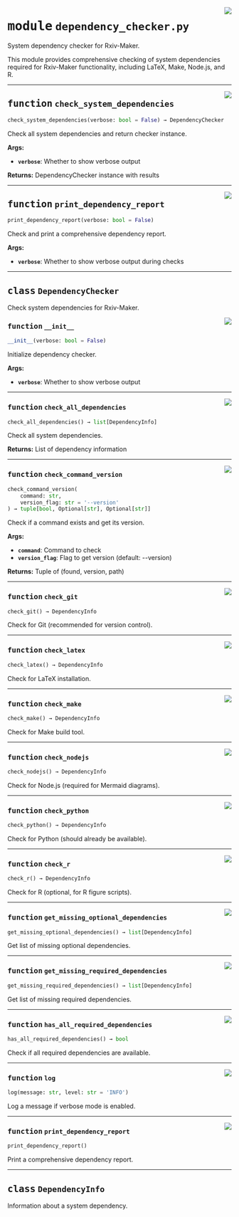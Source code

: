 <!-- markdownlint-disable -->

<a href="https://github.com/henriqueslab/rxiv-maker/blob/main/src/py/utils/dependency_checker.py#L0"><img align="right" style="float:right;" src="https://img.shields.io/badge/-source-cccccc?style=flat-square"></a>

# <kbd>module</kbd> `dependency_checker.py`
System dependency checker for Rxiv-Maker. 

This module provides comprehensive checking of system dependencies required for Rxiv-Maker functionality, including LaTeX, Make, Node.js, and R. 


---

<a href="https://github.com/henriqueslab/rxiv-maker/blob/main/src/py/utils/dependency_checker.py#L372"><img align="right" style="float:right;" src="https://img.shields.io/badge/-source-cccccc?style=flat-square"></a>

## <kbd>function</kbd> `check_system_dependencies`

```python
check_system_dependencies(verbose: bool = False) → DependencyChecker
```

Check all system dependencies and return checker instance. 



**Args:**
 
 - <b>`verbose`</b>:  Whether to show verbose output 



**Returns:**
 DependencyChecker instance with results 


---

<a href="https://github.com/henriqueslab/rxiv-maker/blob/main/src/py/utils/dependency_checker.py#L386"><img align="right" style="float:right;" src="https://img.shields.io/badge/-source-cccccc?style=flat-square"></a>

## <kbd>function</kbd> `print_dependency_report`

```python
print_dependency_report(verbose: bool = False)
```

Check and print a comprehensive dependency report. 



**Args:**
 
 - <b>`verbose`</b>:  Whether to show verbose output during checks 


---

## <kbd>class</kbd> `DependencyChecker`
Check system dependencies for Rxiv-Maker. 

<a href="https://github.com/henriqueslab/rxiv-maker/blob/main/src/py/utils/dependency_checker.py#L40"><img align="right" style="float:right;" src="https://img.shields.io/badge/-source-cccccc?style=flat-square"></a>

### <kbd>function</kbd> `__init__`

```python
__init__(verbose: bool = False)
```

Initialize dependency checker. 



**Args:**
 
 - <b>`verbose`</b>:  Whether to show verbose output 




---

<a href="https://github.com/henriqueslab/rxiv-maker/blob/main/src/py/utils/dependency_checker.py#L252"><img align="right" style="float:right;" src="https://img.shields.io/badge/-source-cccccc?style=flat-square"></a>

### <kbd>function</kbd> `check_all_dependencies`

```python
check_all_dependencies() → list[DependencyInfo]
```

Check all system dependencies. 



**Returns:**
  List of dependency information 

---

<a href="https://github.com/henriqueslab/rxiv-maker/blob/main/src/py/utils/dependency_checker.py#L64"><img align="right" style="float:right;" src="https://img.shields.io/badge/-source-cccccc?style=flat-square"></a>

### <kbd>function</kbd> `check_command_version`

```python
check_command_version(
    command: str,
    version_flag: str = '--version'
) → tuple[bool, Optional[str], Optional[str]]
```

Check if a command exists and get its version. 



**Args:**
 
 - <b>`command`</b>:  Command to check 
 - <b>`version_flag`</b>:  Flag to get version (default: --version) 



**Returns:**
 Tuple of (found, version, path) 

---

<a href="https://github.com/henriqueslab/rxiv-maker/blob/main/src/py/utils/dependency_checker.py#L227"><img align="right" style="float:right;" src="https://img.shields.io/badge/-source-cccccc?style=flat-square"></a>

### <kbd>function</kbd> `check_git`

```python
check_git() → DependencyInfo
```

Check for Git (recommended for version control). 

---

<a href="https://github.com/henriqueslab/rxiv-maker/blob/main/src/py/utils/dependency_checker.py#L96"><img align="right" style="float:right;" src="https://img.shields.io/badge/-source-cccccc?style=flat-square"></a>

### <kbd>function</kbd> `check_latex`

```python
check_latex() → DependencyInfo
```

Check for LaTeX installation. 

---

<a href="https://github.com/henriqueslab/rxiv-maker/blob/main/src/py/utils/dependency_checker.py#L128"><img align="right" style="float:right;" src="https://img.shields.io/badge/-source-cccccc?style=flat-square"></a>

### <kbd>function</kbd> `check_make`

```python
check_make() → DependencyInfo
```

Check for Make build tool. 

---

<a href="https://github.com/henriqueslab/rxiv-maker/blob/main/src/py/utils/dependency_checker.py#L153"><img align="right" style="float:right;" src="https://img.shields.io/badge/-source-cccccc?style=flat-square"></a>

### <kbd>function</kbd> `check_nodejs`

```python
check_nodejs() → DependencyInfo
```

Check for Node.js (required for Mermaid diagrams). 

---

<a href="https://github.com/henriqueslab/rxiv-maker/blob/main/src/py/utils/dependency_checker.py#L207"><img align="right" style="float:right;" src="https://img.shields.io/badge/-source-cccccc?style=flat-square"></a>

### <kbd>function</kbd> `check_python`

```python
check_python() → DependencyInfo
```

Check for Python (should already be available). 

---

<a href="https://github.com/henriqueslab/rxiv-maker/blob/main/src/py/utils/dependency_checker.py#L180"><img align="right" style="float:right;" src="https://img.shields.io/badge/-source-cccccc?style=flat-square"></a>

### <kbd>function</kbd> `check_r`

```python
check_r() → DependencyInfo
```

Check for R (optional, for R figure scripts). 

---

<a href="https://github.com/henriqueslab/rxiv-maker/blob/main/src/py/utils/dependency_checker.py#L275"><img align="right" style="float:right;" src="https://img.shields.io/badge/-source-cccccc?style=flat-square"></a>

### <kbd>function</kbd> `get_missing_optional_dependencies`

```python
get_missing_optional_dependencies() → list[DependencyInfo]
```

Get list of missing optional dependencies. 

---

<a href="https://github.com/henriqueslab/rxiv-maker/blob/main/src/py/utils/dependency_checker.py#L271"><img align="right" style="float:right;" src="https://img.shields.io/badge/-source-cccccc?style=flat-square"></a>

### <kbd>function</kbd> `get_missing_required_dependencies`

```python
get_missing_required_dependencies() → list[DependencyInfo]
```

Get list of missing required dependencies. 

---

<a href="https://github.com/henriqueslab/rxiv-maker/blob/main/src/py/utils/dependency_checker.py#L279"><img align="right" style="float:right;" src="https://img.shields.io/badge/-source-cccccc?style=flat-square"></a>

### <kbd>function</kbd> `has_all_required_dependencies`

```python
has_all_required_dependencies() → bool
```

Check if all required dependencies are available. 

---

<a href="https://github.com/henriqueslab/rxiv-maker/blob/main/src/py/utils/dependency_checker.py#L50"><img align="right" style="float:right;" src="https://img.shields.io/badge/-source-cccccc?style=flat-square"></a>

### <kbd>function</kbd> `log`

```python
log(message: str, level: str = 'INFO')
```

Log a message if verbose mode is enabled. 

---

<a href="https://github.com/henriqueslab/rxiv-maker/blob/main/src/py/utils/dependency_checker.py#L283"><img align="right" style="float:right;" src="https://img.shields.io/badge/-source-cccccc?style=flat-square"></a>

### <kbd>function</kbd> `print_dependency_report`

```python
print_dependency_report()
```

Print a comprehensive dependency report. 


---

## <kbd>class</kbd> `DependencyInfo`
Information about a system dependency. 





